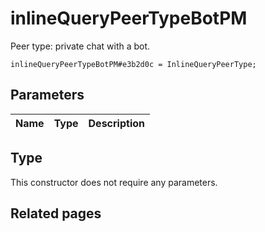 # inlineQueryPeerTypeBotPM
Peer type: private chat with a bot.

```
inlineQueryPeerTypeBotPM#e3b2d0c = InlineQueryPeerType;
```

## Parameters
| Name | Type | Description |
| ---- | :----: | ----------- |


## Type
This constructor does not require any parameters.

## Related pages

